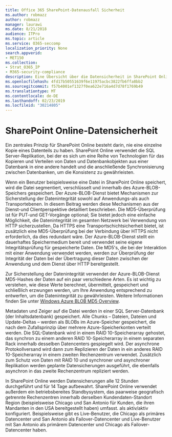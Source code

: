 ```yaml
---
title: Office 365 SharePoint-Datenausfall Sicherheit
ms.author: robmazz
author: robmazz
manager: laurawi
ms.date: 8/21/2018
audience: ITPro
ms.topic: article
ms.service: O365-seccomp
localization_priority: None
search.appverid:
- MET150
ms.collection:
- Strat_O365_IP
- M365-security-compliance
description: Eine Übersicht über die Datensicherheit in SharePoint Online in Office 365.
ms.openlocfilehash: 4fd17b50551639f6e11975acbc3822fb6ffa8bb2
ms.sourcegitcommit: f57b4001ef1327f0ea622e716a4d7d78f1769b49
ms.translationtype: MT
ms.contentlocale: de-DE
ms.lasthandoff: 02/23/2019
ms.locfileid: "30214805"
---
```

# <a name="sharepoint-online-data-resiliency"></a>SharePoint Online-Datensicherheit
Ein zentrales Prinzip für SharePoint Online besteht darin, nie eine einzelne Kopie eines Datenteils zu haben. SharePoint Online verwendet die SQL Server-Replikation, bei der es sich um eine Reihe von Technologien für das Kopieren und Verteilen von Daten und Datenbankobjekten aus einer Datenbank in eine andere handelt und die anschließende Synchronisierung zwischen Datenbanken, um die Konsistenz zu gewährleisten. 

Wenn ein Benutzer beispielsweise eine Datei in SharePoint Online speichert, wird die Datei segmentiert, verschlüsselt und innerhalb des Azure-BLOB-Speichers gespeichert. Der Azure-BLOB-Dienst bietet Mechanismen zur Sicherstellung der Datenintegrität sowohl auf Anwendungs-als auch Transportebenen. In diesem Beitrag werden diese Mechanismen aus der Dienst-und Clientperspektive detailliert beschrieben. Die MD5-Überprüfung ist für PUT-und GET-Vorgänge optional; Sie bietet jedoch eine einfache Möglichkeit, die Datenintegrität im gesamten Netzwerk bei Verwendung von HTTP sicherzustellen. Da HTTPS eine Transportschichtsicherheit bietet, ist zusätzlich eine MD5-Überprüfung bei der Verbindung über HTTPS nicht erforderlich, da dies redundant wäre. Der Azure-BLOB-Dienst stellt ein dauerhaftes Speichermedium bereit und verwendet seine eigene Integritätsprüfung für gespeicherte Daten. Die MD5's, die bei der Interaktion mit einer Anwendung verwendet werden, werden zur Überprüfung der Integrität der Daten bei der Übertragung dieser Daten zwischen der Anwendung und dem Dienst über HTTP bereitgestellt. 

Zur Sicherstellung der Datenintegrität verwendet der Azure-BLOB-Dienst MD5-Hashes der Daten auf ein paar verschiedene Arten. Es ist wichtig zu verstehen, wie diese Werte berechnet, übermittelt, gespeichert und schließlich erzwungen werden, um Ihre Anwendung entsprechend zu entwerfen, um die Datenintegrität zu gewährleisten. Weitere Informationen finden Sie unter [Windows Azure BLOB MD5 Overview](http://blogs.msdn.com/b/windowsazurestorage/archive/2011/02/18/windows-azure-blob-md5-overview.aspx). 

Metadaten und Zeiger auf die Datei werden in einer SQL Server-Datenbank (der Inhaltsdatenbank) gespeichert. Alle Chunks – Dateien, Dateien und Update-Deltas – werden als BLOBs im Azure-Speicher gespeichert, die nach dem Zufallsprinzip über mehrere Azure-Speicherkonten verteilt werden. Die SQL-Datenbank wird in einem RAID 10-Speicherarray gehostet, das synchron zu einem anderen RAID 10-Speicherarray in einem separaten Rack innerhalb desselben Datencenters gespiegelt wird. Der asynchrone Protokollversand wird dann zum Replizieren der Daten in ein anderes RAID 10-Speicherarray in einem zweiten Rechenzentrum verwendet. Zusätzlich zum Schutz von Daten mit RAID 10 und synchroner und asynchroner Replikation werden geplante Datensicherungen ausgeführt, die ebenfalls asynchron in das zweite Rechenzentrum repliziert werden. 

In SharePoint Online werden Datensicherungen alle 12 Stunden durchgeführt und für 14 Tage aufbewahrt. SharePoint Online verwendet außerdem ein betriebsbereites Standbysystem, das paarweise geografisch getrennte Rechenzentren innerhalb derselben Kundendaten-Standort Region (beispielsweise Chicago und San Antonio für Kunden, die ihren Mandanten in den USA bereitgestellt haben) umfasst. als aktiv/aktiv konfiguriert. Beispielsweise gibt es Live-Benutzer, die Chicago als primäres Datencenter und San Antonio als Failover-Datencenter und Live-Benutzer mit San Antonio als primärem Datencenter und Chicago als Failover-Datencenter haben. 